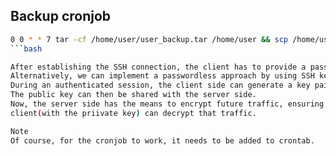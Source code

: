 ## Backup cronjob

```bash
0 0 * * 7 tar -cf /home/user/user_backup.tar /home/user && scp /home/user/user_backup.tar user@192.168.1.100
```bash

After establishing the SSH connection, the client has to provide a password for the server side to verify.
Alternatively, we can implement a passwordless approach by using SSH keys.
During an authenticated session, the client side can generate a key pair (public and private keys).
The public key can then be shared with the server side.
Now, the server side has the means to encrypt future traffic, ensuring that only the
client(with the priivate key) can decrypt that traffic.

Note
Of course, for the cronjob to work, it needs to be added to crontab.
